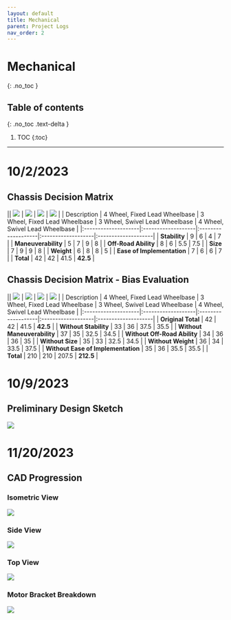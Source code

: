 ```yaml
---
layout: default
title: Mechanical
parent: Project Logs
nav_order: 2
---
```

# Mechanical
{: .no_toc }

## Table of contents
{: .no_toc .text-delta }

1. TOC
{:toc}
---

# 10/2/2023
## Chassis Decision Matrix

|| ![](../../assets/images/4WF.png) | ![](../../assets/images/3WF.png) | ![](../../assets/images/3WS.png) | ![](../../assets/images/4WS.png) |
| Description | 4 Wheel, Fixed Lead Wheelbase | 3 Wheel, Fixed Lead Wheelbase | 3 Wheel, Swivel Lead Wheelbase | 4 Wheel, Swivel Lead Wheelbase |
|:--------------------|:-------------------|:-------------------|:-------------------|:--------------------|
| **Stability** | 9 | 6 | 4 | 7 |
| **Maneuverability** | 5 | 7 | 9 | 8 |
| **Off-Road Ability** | 8 | 6 | 5.5 | 7.5 |
| **Size** | 7 | 9 | 9 | 8 |
| **Weight** | 6 | 8 | 8 | 5 |
| **Ease of Implementation** | 7 | 6 | 6 | 7 |
| **Total** | 42 | 42 | 41.5 | **42.5** |

## Chassis Decision Matrix - Bias Evaluation

|| ![](../../assets/images/4WF.png) | ![](../../assets/images/3WF.png) | ![](../../assets/images/3WS.png) | ![](../../assets/images/4WS.png) |
| Description | 4 Wheel, Fixed Lead Wheelbase | 3 Wheel, Fixed Lead Wheelbase | 3 Wheel, Swivel Lead Wheelbase | 4 Wheel, Swivel Lead Wheelbase |
|:--------------------|:-------------------|:-------------------|:-------------------|:--------------------|
| **Original Total** | 42 | 42 | 41.5 | **42.5** |
| **Without Stability** | 33 | 36 | 37.5 | 35.5 |
| **Without Maneuverability** | 37 | 35 | 32.5 | 34.5 |
| **Without Off-Road Ability** | 34 | 36 | 36 | 35 |
| **Without Size** | 35 | 33 | 32.5 | 34.5 |
| **Without Weight** | 36 | 34 | 33.5 | 37.5 |
| **Without Ease of Implementation** | 35 | 36 | 35.5 | 35.5 |
| **Total** | 210 | 210 | 207.5 | **212.5** |

# 10/9/2023
## Preliminary Design Sketch
![](../../assets/images/preliminaryDesignSketch.png)

# 11/20/2023
## CAD Progression
### Isometric View
![](../../assets/images/CADIsometric.png)

### Side View
![](../../assets/images/CADSide.png)

### Top View
![](../../assets/images/CADTop.png)

### Motor Bracket Breakdown
![](../../assets/images/CADMotBracket.png)
